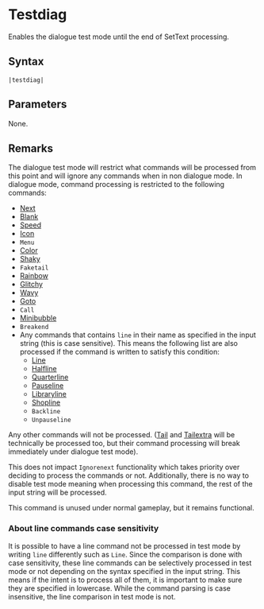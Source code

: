 # Testdiag

Enables the dialogue test mode until the end of SetText processing.

## Syntax

````
|testdiag|
````

## Parameters

None.

## Remarks

The dialogue test mode will restrict what commands will be processed from this point and will ignore any commands when in non dialogue mode. In dialogue mode, command processing is restricted to the following commands:

* [Next](Next.md)
* [Blank](Blank.md)
* [Speed](Speed.md)
* [Icon](Icon.md)
* `Menu`
* [Color](Color.md)
* [Shaky](Shaky.md)
* `Faketail`
* [Rainbow](Rainbow.md)
* [Glitchy](Glitchy.md)
* [Wavy](Wavy.md)
* [Goto](Goto.md)
* `Call`
* [Minibubble](Minibubble.md)
* `Breakend`
* Any commands that contains `line` in their name as specified in the input string (this is case sensitive). This means the following list are also processed if the command is written to satisfy this condition:
  * [Line](Line.md)
  * [Halfline](Halfline.md)
  * [Quarterline](Quarterline.md)
  * [Pauseline](Pauseline.md)
  * [Libraryline](Libraryline.md)
  * [Shopline](Shopline.md)
  * `Backline`
  * `Unpauseline`

Any other commands will not be processed. ([Tail](Tail.md) and [Tailextra](Tailextra.md) will be technically be processed too, but their command processing will break immediately under dialogue test mode).

This does not impact `Ignorenext` functionality which takes priority over deciding to process the commands or not. Additionally, there is no way to disable test mode meaning when processing this command, the rest of the input string will be processed.

This command is unused under normal gameplay, but it remains functional.

### About line commands case sensitivity

It is possible to have a line command not be processed in test mode by writing `line` differently such as `Line`. Since the comparison is done with case sensitivity, these line commands can be selectively processed in test mode or not depending on the syntax specified in the input string. This means if the intent is to process all of them, it is important to make sure they are specified in lowercase. While the command parsing is case insensitive, the line comparison in test mode is not. 
